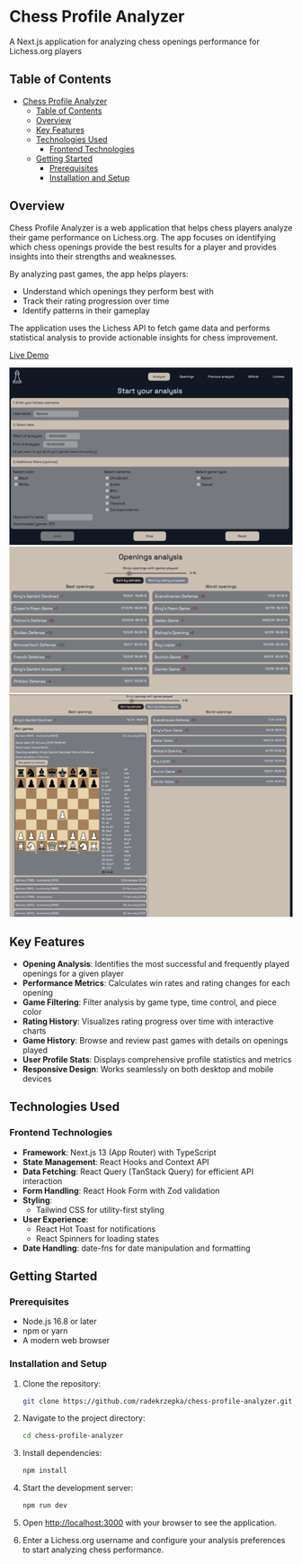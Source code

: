 # Chess Profile Analyzer

A Next.js application for analyzing chess openings performance for Lichess.org players

## Table of Contents

- [Chess Profile Analyzer](#chess-profile-analyzer)
  - [Table of Contents](#table-of-contents)
  - [Overview](#overview)
  - [Key Features](#key-features)
  - [Technologies Used](#technologies-used)
    - [Frontend Technologies](#frontend-technologies)
  - [Getting Started](#getting-started)
    - [Prerequisites](#prerequisites)
    - [Installation and Setup](#installation-and-setup)

## Overview

Chess Profile Analyzer is a web application that helps chess players analyze their game performance on Lichess.org. The app focuses on identifying which chess openings provide the best results for a player and provides insights into their strengths and weaknesses.

By analyzing past games, the app helps players:

-  Understand which openings they perform best with
-  Track their rating progression over time
-  Identify patterns in their gameplay

The application uses the Lichess API to fetch game data and performs statistical analysis to provide actionable insights for chess improvement.

[Live Demo](https://chess-profile-analyzer.vercel.app/)

![Screnshot from app](./readme-images/app-1.png)
![Screnshot from app](./readme-images/app-2.png)
![Screnshot from app](./readme-images/app-3.png)

## Key Features

-  **Opening Analysis**: Identifies the most successful and frequently played openings for a given player
-  **Performance Metrics**: Calculates win rates and rating changes for each opening
-  **Game Filtering**: Filter analysis by game type, time control, and piece color
-  **Rating History**: Visualizes rating progress over time with interactive charts
-  **Game History**: Browse and review past games with details on openings played
-  **User Profile Stats**: Displays comprehensive profile statistics and metrics
-  **Responsive Design**: Works seamlessly on both desktop and mobile devices

## Technologies Used

### Frontend Technologies

-  **Framework**: Next.js 13 (App Router) with TypeScript
-  **State Management**: React Hooks and Context API
-  **Data Fetching**: React Query (TanStack Query) for efficient API interaction
-  **Form Handling**: React Hook Form with Zod validation
-  **Styling**:
   -  Tailwind CSS for utility-first styling
-  **User Experience**:
   -  React Hot Toast for notifications
   -  React Spinners for loading states
-  **Date Handling**: date-fns for date manipulation and formatting

## Getting Started

### Prerequisites

-  Node.js 16.8 or later
-  npm or yarn
-  A modern web browser

### Installation and Setup

1. Clone the repository:

   ```bash
   git clone https://github.com/radekrzepka/chess-profile-analyzer.git
   ```

2. Navigate to the project directory:

   ```bash
   cd chess-profile-analyzer
   ```

3. Install dependencies:

   ```bash
   npm install
   ```

4. Start the development server:

   ```bash
   npm run dev
   ```

5. Open [http://localhost:3000](http://localhost:3000) with your browser to see the application.

6. Enter a Lichess.org username and configure your analysis preferences to start analyzing chess performance.
